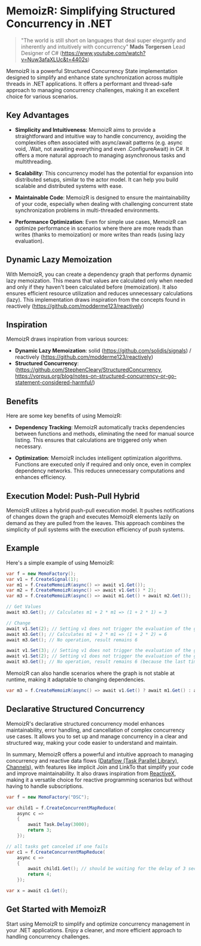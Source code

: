 # MemoizR: Simplifying Structured Concurrency in .NET

> "The world is still short on languages that deal super elegantly and inherently and intuitively with concurrency" **Mads Torgersen** Lead Designer of C# (https://www.youtube.com/watch?v=Nuw3afaXLUc&t=4402s)

MemoizR is a powerful Structured Concurrency State implementation designed to simplify and enhance state synchronization across multiple threads in .NET applications. It offers a performant and thread-safe approach to managing concurrency challenges, making it an excellent choice for various scenarios.

## Key Advantages

- **Simplicity and Intuitiveness**: MemoizR aims to provide a straightforward and intuitive way to handle concurrency, avoiding the complexities often associated with async/await patterns (e.g. async void, .Wait, not awaiting everything and even .ConfigureAwait) in C#. It offers a more natural approach to managing asynchronous tasks and multithreading.

- **Scalability**: This concurrency model has the potential for expansion into distributed setups, similar to the actor model. It can help you build scalable and distributed systems with ease.

- **Maintainable Code**: MemoizR is designed to ensure the maintainability of your code, especially when dealing with challenging concurrent state synchronization problems in multi-threaded environments.

- **Performance Optimization**: Even for simple use cases, MemoizR can optimize performance in scenarios where there are more reads than writes (thanks to memoization) or more writes than reads (using lazy evaluation).

## Dynamic Lazy Memoization

With MemoizR, you can create a dependency graph that performs dynamic lazy memoization. This means that values are calculated only when needed and only if they haven't been calculated before (memoization). It also ensures efficient resource utilization and reduces unnecessary calculations (lazy). This implementation draws inspiration from the concepts found in reactively (https://github.com/modderme123/reactively)

## Inspiration

MemoizR draws inspiration from various sources:

- **Dynamic Lazy Memoization**:  solid (https://github.com/solidjs/signals) / reactively (https://github.com/modderme123/reactively)
- **Structured Concurrency**: (https://github.com/StephenCleary/StructuredConcurrency, https://vorpus.org/blog/notes-on-structured-concurrency-or-go-statement-considered-harmful/)

##  Benefits
Here are some key benefits of using MemoizR:

- **Dependency Tracking**: MemoizR automatically tracks dependencies between functions and methods, eliminating the need for manual source listing. This ensures that calculations are triggered only when necessary.

- **Optimization**: MemoizR includes intelligent optimization algorithms. Functions are executed only if required and only once, even in complex dependency networks. This reduces unnecessary computations and enhances efficiency.

## Execution Model: Push-Pull Hybrid

MemoizR utilizes a hybrid push-pull execution model. It pushes notifications of changes down the graph and executes MemoizR elements lazily on demand as they are pulled from the leaves. This approach combines the simplicity of pull systems with the execution efficiency of push systems.

## Example

Here's a simple example of using MemoizR:

```csharp
var f = new MemoFactory();
var v1 = f.CreateSignal(1);
var m1 = f.CreateMemoizR(async() => await v1.Get());
var m2 = f.CreateMemoizR(async() => await v1.Get() * 2);
var m3 = f.CreateMemoizR(async() => await m1.Get() + await m2.Get());

// Get Values
await m3.Get(); // Calculates m1 + 2 * m1 => (1 + 2 * 1) = 3

// Change
await v1.Set(2); // Setting v1 does not trigger the evaluation of the graph
await m3.Get(); // Calculates m1 + 2 * m1 => (1 + 2 * 2) = 6
await m3.Get(); // No operation, result remains 6

await v1.Set(3); // Setting v1 does not trigger the evaluation of the graph
await v1.Set(2); // Setting v1 does not trigger the evaluation of the graph
await m3.Get(); // No operation, result remains 6 (because the last time the graph was evaluated, v1 was already 2)
```

MemoizR can also handle scenarios where the graph is not stable at runtime, making it adaptable to changing dependencies.

```cs
var m3 = f.CreateMemoizR(async() => await v1.Get() ? await m1.Get() : await m2.Get());
```

## Declarative Structured Concurrency
MemoizR's declarative structured concurrency model enhances maintainability, error handling, and cancellation of complex concurrency use cases. It allows you to set up and manage concurrency in a clear and structured way, making your code easier to understand and maintain.

In summary, MemoizR offers a powerful and intuitive approach to managing concurrency and reactive data flows ([Dataflow (Task Parallel Library)](https://learn.microsoft.com/en-us/dotnet/standard/parallel-programming/dataflow-task-parallel-library), [Channels](https://learn.microsoft.com/en-us/dotnet/core/extensions/channels)), with features like implicit Join and LinkTo that simplify your code and improve maintainability. It also draws inspiration from [ReactiveX](https://github.com/dotnet/reactive), making it a versatile choice for reactive programming scenarios but without having to handle subscriptions.

```cs
var f = new MemoFactory("DSC");

var child1 = f.CreateConcurrentMapReduce(
    async c =>
    {
        await Task.Delay(3000);
        return 3;
    });

// all tasks get canceled if one fails
var c1 = f.CreateConcurrentMapReduce(
    async c =>
    {
        await child1.Get(); // should be waiting for the delay of 3 seconds but does not...
        return 4;
    });

var x = await c1.Get();

```

## Get Started with MemoizR

Start using MemoizR to simplify and optimize concurrency management in your .NET applications. Enjoy a cleaner, and more efficient approach to handling concurrency challenges.